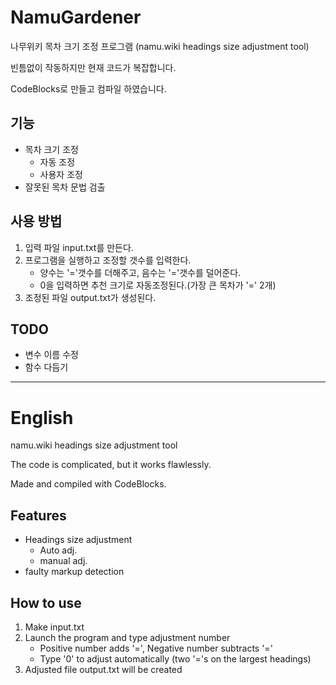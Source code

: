 # NamuGardener
나무위키 목차 크기 조정 프로그램 (namu.wiki headings size adjustment tool)

빈틈없이 작동하지만 현재 코드가 복잡합니다.

CodeBlocks로 만들고 컴파일 하였습니다.

## 기능
* 목차 크기 조정
  * 자동 조정
  * 사용자 조정
* 잘못된 목차 문법 검출

## 사용 방법
1. 입력 파일 input.txt를 만든다.
2. 프로그램을 실행하고 조정할 갯수를 입력한다.
   * 양수는 '='갯수를 더해주고, 음수는 '='갯수를 덜어준다.
   * 0을 입력하면 추천 크기로 자동조정된다.(가장 큰 목차가 '=' 2개)
3. 조정된 파일 output.txt가 생성된다.

## TODO
* 변수 이름 수정
* 함수 다듬기

----------------------------------------------------------------
# English
namu.wiki headings size adjustment tool

The code is complicated, but it works flawlessly.

Made and compiled with CodeBlocks.


## Features
* Headings size adjustment
  * Auto adj.
  * manual adj.
* faulty markup detection

## How to use
1. Make input.txt
2. Launch the program and type adjustment number
   * Positive number adds '=', Negative number subtracts '='
   * Type '0' to adjust automatically (two '='s on the largest headings)
3. Adjusted file output.txt will be created
